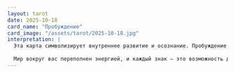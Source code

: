 ```yaml
---
layout: tarot
date: 2025-10-18
card_name: "Пробуждение"
card_image: "/assets/tarot/2025-10-18.jpg"
interpretation: |
  Эта карта символизирует внутреннее развитие и осознание. Пробуждение приглашает вас заглянуть в глубину своей души и осознать, что вы имеете сила и ресурсы для изменений в жизни. Сегодня настало время, когда ваше восприятие может расшириться, и вы сможете увидеть возможное использование своих талантов и способностей. Уделите время размышлениям, медитации и самопознанию, потому что именно там вы найдете свои внутренние ресурсы.
  
  Мир вокруг вас переполнен энергией, и каждый знак — это возможность для личностного роста. Пробуждение может означать также ожидание важных решений или перемен в вашей жизни. Не бойтесь принимать перемены, ведь они для вашего блага. Постарайтесь настроиться на прекрасные изменения, которые могут прийти в вашу жизнь. Используйте интуицию, чтобы понять, в каком направлении двигаться дальше, и обратите внимание на внутренние ощущения — они приведут вас к правильным решениям.
---
```

